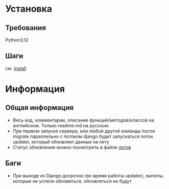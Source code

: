 # Установка
## Требования
Python3.12
## Шаги
см. [install](install)
# Информация
## Общая информация
- Весь код, комментарии, описание функций/методов/классов на английском. Только readme.md на русском.
- При первом запуске сервера, или любой другой команды после migrate параллельно с потоком django будет запускаться поток updater, который обновляет данные на лету
- Статус обновления можно посмотреть в файле *[логов](currencys/logging/log.log)*
## Баги
- При выходе из Django досрочно (во время работы updater), валюты, которые не успели обновиться, обновляться не будут
